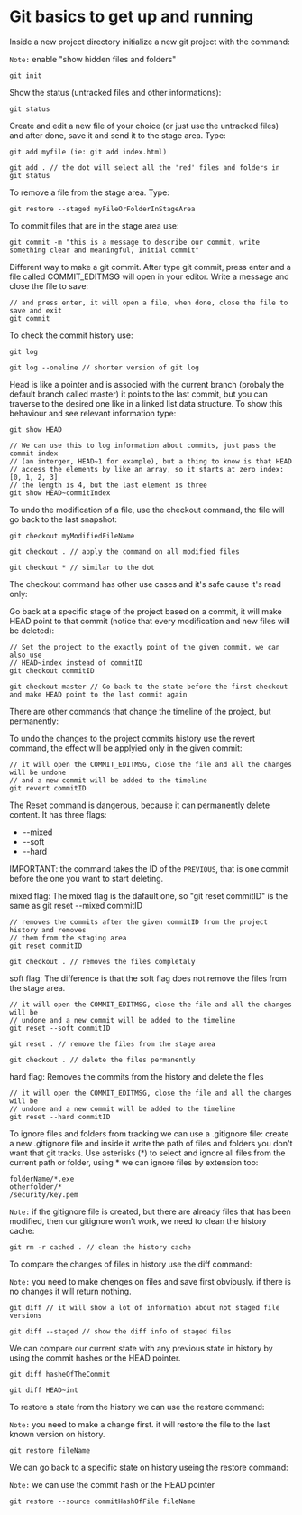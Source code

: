 # Git basics to get up and running

Inside a new project directory initialize a new git project with the command:

`Note:` enable "show hidden files and folders"
```
git init
```

Show the status (untracked files and other informations):
```
git status
```

Create and edit a new file of your choice (or just use the untracked files) and
after done, save it and send it to the stage area. Type:
```
git add myfile (ie: git add index.html)

git add . // the dot will select all the 'red' files and folders in git status
```

To remove a file from the stage area. Type:
```
git restore --staged myFileOrFolderInStageArea
```

To commit files that are in the stage area use:
```
git commit -m "this is a message to describe our commit, write something clear and meaningful, Initial commit"
```

Different way to make a git commit. After type git commit, press enter and a file
called COMMIT_EDITMSG will open in your editor. Write a message and close the file to save:
```
// and press enter, it will open a file, when done, close the file to save and exit
git commit
```

To check the commit history use:
```
git log

git log --oneline // shorter version of git log
```

Head is like a pointer and is associed with the current branch (probaly the default
branch called master) it points to the last commit, but you can traverse to the
desired one like in a linked list data structure. To show this behaviour and see
relevant information type:
```
git show HEAD

// We can use this to log information about commits, just pass the commit index
// (an interger, HEAD~1 for example), but a thing to know is that HEAD
// access the elements by like an array, so it starts at zero index: [0, 1, 2, 3]
// the length is 4, but the last element is three
git show HEAD~commitIndex
```

To undo the modification of a file, use the checkout command, the file will go back
to the last snapshot:
```
git checkout myModifiedFileName

git checkout . // apply the command on all modified files

git checkout * // similar to the dot
```

The checkout command has other use cases and it's safe cause it's read only:

Go back at a specific stage of the project based on a commit, it will make HEAD
point to that commit (notice that every modification and new files will be deleted):
```
// Set the project to the exactly point of the given commit, we can also use
// HEAD~index instead of commitID
git checkout commitID

git checkout master // Go back to the state before the first checkout and make HEAD point to the last commit again
```

There are other commands that change the timeline of the project, but permanently:

To undo the changes to the project commits history use the revert command, the effect
will be applyied only in the given commit:
``` 
// it will open the COMMIT_EDITMSG, close the file and all the changes will be undone
// and a new commit will be added to the timeline
git revert commitID
```

The Reset command is dangerous, because it can permanently delete content. It has three flags:

* --mixed
* --soft
* --hard

IMPORTANT: the command takes the ID of the ```PREVIOUS```, that is one commit before
the one you want to start deleting.

mixed flag:
The mixed flag is the dafault one, so "git reset commitID" is the same as git reset --mixed commitID

``` 
// removes the commits after the given commitID from the project history and removes
// them from the staging area
git reset commitID

git checkout . // removes the files completaly
```

soft flag:
The difference is that the soft flag does not remove the files from the stage area.
``` 
// it will open the COMMIT_EDITMSG, close the file and all the changes will be
// undone and a new commit will be added to the timeline
git reset --soft commitID

git reset . // remove the files from the stage area

git checkout . // delete the files permanently
```

hard flag:
Removes the commits from the history and delete the files

``` 
// it will open the COMMIT_EDITMSG, close the file and all the changes will be
// undone and a new commit will be added to the timeline
git reset --hard commitID
```

To ignore files and folders from tracking we can use a .gitignore file:
create a new .gitignore file and inside it write the path of files and folders you
don't want that git tracks. Use asterisks (*) to select and ignore all files from
the current path or folder, using * we can ignore files by extension too:
``` 
folderName/*.exe
otherfolder/*
/security/key.pem
```

`Note:` if the gitignore file is created, but there are already files that has been
modified, then our gitignore won't work, we need to clean the history cache:
``` 
git rm -r cached . // clean the history cache
```

To compare the changes of files in history use the diff command:

`Note:` you need to make chenges on files and save first obviously. if there is no
changes it will return nothing.
```
git diff // it will show a lot of information about not staged file versions

git diff --staged // show the diff info of staged files
```

We can compare our current state with any previous state in history by using the
commit hashes or the HEAD pointer.
```
git diff hasheOfTheCommit

git diff HEAD~int
```

To restore a state from the history we can use the restore command:

`Note:` you need to make a change first. it will restore the file to the last known
version on history.
```
git restore fileName
```

We can go back to a specific state on history useing the restore command:

`Note:` we can use the commit hash or the HEAD pointer
```
git restore --source commitHashOfFile fileName
```
